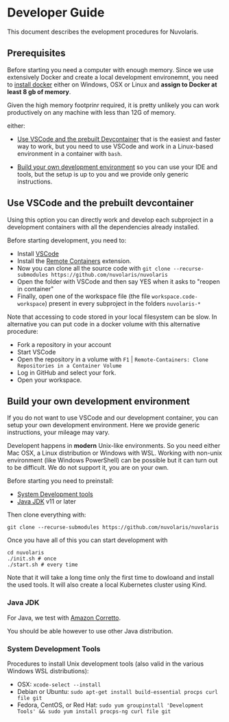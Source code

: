 <!--
  ~ Licensed to the Apache Software Foundation (ASF) under one
  ~ or more contributor license agreements.  See the NOTICE file
  ~ distributed with this work for additional information
  ~ regarding copyright ownership.  The ASF licenses this file
  ~ to you under the Apache License, Version 2.0 (the
  ~ "License"); you may not use this file except in compliance
  ~ with the License.  You may obtain a copy of the License at
  ~
  ~   http://www.apache.org/licenses/LICENSE-2.0
  ~
  ~ Unless required by applicable law or agreed to in writing,
  ~ software distributed under the License is distributed on an
  ~ "AS IS" BASIS, WITHOUT WARRANTIES OR CONDITIONS OF ANY
  ~ KIND, either express or implied.  See the License for the
  ~ specific language governing permissions and limitations
  ~ under the License.
  ~
-->
# Developer Guide

This document describes the evelopment procedures for Nuvolaris.

## Prerequisites

Before starting you need a computer with enough memory. Since we use extensively Docker and create a local development environemnt, you need to [install docker](https://docs.docker.com/get-docker/) either on Windows, OSX or Linux and **assign to Docker at least 8 gb of memory**. 

Given the high memory footprinr required, it is pretty unlikely you can work productively on any machine with less than 12G of memory. 


either:

- [Use VSCode and the prebuilt Devcontainer](#use-vscode-and-the-prebuilt-devcontainer) that is the easiest and faster way to work, but you need to use VSCode and work in a Linux-based environment in a container with `bash`.

- [Build your own development environment](#build-your-own-development-environment) so you can use your IDE and tools, but the setup is up to you and we provide only generic instructions.

## Use VSCode and the prebuilt devcontainer

Using this option you can directly work and develop each subproject in a development containers with all the dependencies already installed.

Before starting development, you need to: 

- Install [VSCode](https://code.visualstudio.com/) 
- Install the [Remote Containers](https://marketplace.visualstudio.com/items?itemName=ms-vscode-remote.remote-containers) extension.
- Now you can clone all the source code with 
`git clone --recurse-submodules https://github.com/nuvolaris/nuvolaris`
- Open the folder with VSCode and then say YES when it asks to "reopen in container"
- Finally, open one of the workspace file (the file `workspace.code-workspace`) present in every subproject in the folders `nuvolaris-*`

Note that accessing to code stored in your local filesystem can be slow. In alternative you can put code in a docker volume with this alternative procedure:

- Fork a repository in your account
- Start VSCode
- Open the repository in a volume with `F1` | `Remote-Containers: Clone Repositories in a Container Volume` 
- Log in GitHub and select your fork.
- Open your workspace.

## Build your own development environment

If you do not want to use VSCode and our development container, you can setup your own development environment. Here we provide generic instructions, your mileage may vary.

Developent happens in **modern** Unix-like environments. So you need either Mac OSX, a Linux distribution or Windows with WSL. Working with non-unix environment (like Windows PowerShell) can be possible but it can turn out to be difficult. We do not support it, you are on your own.

Before starting you need to preinstall:

- [System Development tools](#system-development-tools)
- [Java JDK](#java-jdk) v11 or later

Then clone everything with:

```
git clone --recurse-submodules https://github.com/nuvolaris/nuvolaris
```

Once you have all of this you can start development with

```
cd nuvolaris
./init.sh # once
./start.sh # every time
```

Note that it will take a long time only the first time to dowloand and install the used tools. It will also create a local Kubernetes cluster using Kind.

### Java JDK

For Java, we test with [Amazon Corretto](https://docs.aws.amazon.com/corretto/index.html).

You should be able however to use other Java distribution.

### System Development Tools

Procedures to install Unix development tools (also valid in the various Windows WSL distributions):

- OSX: `xcode-select --install`
- Debian or Ubuntu: `sudo apt-get install build-essential procps curl file git`
- Fedora, CentOS, or Red Hat: `sudo yum groupinstall 'Development Tools' && sudo yum install procps-ng curl file git`
